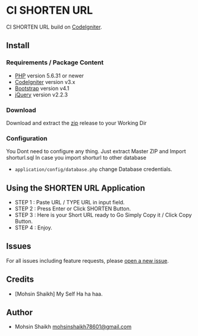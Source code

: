 # CI SHORTEN URL

CI SHORTEN URL build on [CodeIgniter][3].

## Install

### Requirements / Package Content

- [PHP][4] version 5.6.31 or newer
- [CodeIgniter][3] version v3.x
- [Bootstrap][1] version v4.1
- [jQuery][2] version v2.2.3 

### Download

Download and extract the [zip][5] release to your Working Dir

### Configuration

You Dont need to configure any thing. Just extract Master ZIP and Import shorturl.sql
In case you import shorturl to other database
- `application/config/database.php` change Database credentials.

## Using the SHORTEN URL Application

- STEP 1 : Paste URL / TYPE URL in input field.
- STEP 2 : Press Enter or Click SHORTEN Button.
- STEP 3 : Here is your Short URL ready to Go Simply Copy it / Click Copy Button.
- STEP 4 : Enjoy.

## Issues

For all issues including feature requests, please [open a new issue][6].

## Credits

- [Mohsin Shaikh] My Self Ha ha haa.

## Author

- Mohsin Shaikh <mohsinshaikh78601@gmail.com>

[1]: https://getbootstrap.com
[2]: https://code.jquery.com/jquery
[3]: https://www.codeigniter.com
[4]: https://php.net
[5]: https://github.com/m78601/shorturl/archive/master.zip
[6]: https://github.com/m78601/shorturl/issues/new
[7]: https://github.com/m78601/shorturl/blob/master/CHANGELOG.md
